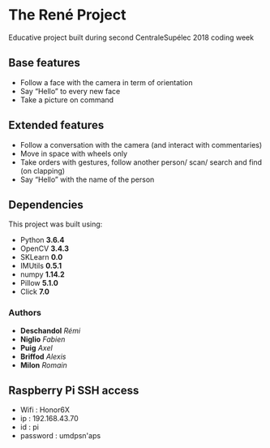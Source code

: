 # The René Project
Educative project built during second CentraleSupélec 2018 coding week

## Base features
-	Follow a face with the camera in term of orientation
-	Say “Hello” to every new face
-	Take a picture on command

## Extended features
-	Follow a conversation with the camera (and interact with commentaries)
-	Move in space with wheels only
-	Take orders with gestures, follow another person/ scan/ search and find (on clapping)
-	Say “Hello” with the name of the person

## Dependencies
This project was built using:
* Python **3.6.4**
* OpenCV **3.4.3**
* SKLearn **0.0**
* IMUtils **0.5.1**
* numpy **1.14.2**
* Pillow **5.1.0**
* Click **7.0**

### Authors
* **Deschandol** *Rémi*
* **Niglio** *Fabien*
* **Puig** *Axel*
* **Briffod** *Alexis*
* **Milon** *Romain*

## Raspberry Pi SSH access
- Wifi : Honor6X
- ip : 192.168.43.70
- id : pi
- password : umdpsn'aps
